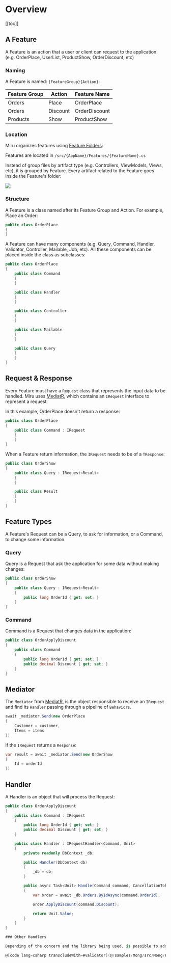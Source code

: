 <!--
A Feature
  location [ok]
    feature folders  [ok]
    two levels /Admin/Users and /Users
  structure (class, subclasses)  [ok]
Request & Response
  request: IRequest [ok]
  response [ok]
Mediator
  mediatr [ok]
  send [ok]
  pipeline [ok]
Feature Types [ok]
  query [ok]
  command [ok]
  results
Handlers [ok]
  handler [ok]
  validator
-->
# Overview

[[toc]]

## A Feature

A Feature is an action that a user or client can request to the application (e.g. OrderPlace, UserList, ProductShow, OrderDiscount, etc)

### Naming

A Feature is named: `{FeatureGroup}{Action}`:

| Feature Group | Action        | Feature Name |
| ------------- |-------------  | ----- |
| Orders         | Place        | OrderPlace |
| Orders         | Discount     | OrderDiscount |
| Products       | Show         | ProductShow |

### Location

Miru organizes features using [Feature Folders](https://dev.to/jamesmh/the-life-changing-and-time-saving-magic-of-feature-focused-code-organization-1708):

Features are located in `/src/{AppName}/Features/{FeatureName}.cs`

Instead of group files by artifact type (e.g. Controllers, ViewModels, Views, etc), it is grouped by Feature. Every artifact related to the Feature goes inside the Feature's folder:

![](/Feature-Folders.png)

### Structure

A Feature is a class named after its Feature Group and Action. For example, Place an Order:

```csharp
public class OrderPlace
{
}
```

A Feature can have many components (e.g. Query, Command, Handler, Validator, Controller, Mailable, Job, etc). All these components can be placed inside the class as subclasses:

```csharp
public class OrderPlace
{
    public class Command
    {
    }

    public class Handler
    {
    }

    public class Controller
    {
    }

    public class Mailable
    {
    }

    public class Query
    {
    }
}
```

## Request & Response

Every Feature must have a `Request` class that represents the input data to be handled. Miru uses [MediatR](https://github.com/jbogard/MediatR), which contains an `IRequest` interface to represent a request.

In this example, OrderPlace doesn't return a response:

```csharp
public class OrderPlace
{
    public class Command : IRequest
    {
    }
}
```

When a Feature return information, the `IRequest` needs to be of a `TResponse`:

```csharp
public class OrderShow
{
    public class Query : IRequest<Result>
    {
    }

    public class Result
    {
    }
}
```

## Feature Types

A Feature's Request can be a Query, to ask for information, or a Command, to change some information.

### Query

Query is a Request that ask the application for some data without making changes:

```csharp
public class OrderShow
{
    public class Query : IRequest<Result>
    {
        public long OrderId { get; set; }
    }
}
```

### Command 

Command is a Request that changes data in the application:


```csharp
public class OrderApplyDiscount
{
    public class Command
    {
        public long OrderId { get; set; }
        public decimal Discount { get; set; }
    }
}
```

## Mediator

The `Mediator` from [MediatR](https://github.com/jbogard/MediatR), is the object responsible to receive an `IRequest` and find its `Handler` passing through a pipeline of `Behaviors`.

```csharp
await _mediator.Send(new OrderPlace
{
    Customer = customer,
    Items = items
})
```

If the `IRequest` returns a `Response`:

```csharp
var result = await _mediator.Send(new OrderShow
{
    Id = orderId
})
```

## Handler

A Handler is an object that will process the Request:

```csharp
public class OrderApplyDiscount
{
    public class Command : IRequest
    {
        public long OrderId { get; set; }
        public decimal Discount { get; set; }
    }

    public class Handler : IRequestHandler<Command, Unit>
    {
        private readonly DbContext _db;

        public Handler(DbContext db)
        {
            _db = db;
        }

        public async Task<Unit> Handle(Command command, CancellationToken ct)
        {
            var order = await _db.Orders.ByIdAsync(command.OrderId);

            order.ApplyDiscount(command.Discount);

            return Unit.Value;
        }
    }
}

### Other Handlers

Depending of the concern and the library being used, is possible to add other Handlers. An example within Miru is Validation:

@[code lang=csharp transcludeWith=#validator](@/samples/Mong/src/Mong/Features/Accounts/AccountLogin.cs)